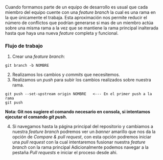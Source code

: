 Cuando formamos parte de un equipo de desarrollo es usual que cada miembro del equipo cuente con una *feature branch* la cual es una rama en la que únicamente el trabaja. Esta aproximación nos permite reducir el número de conflictos que podrían generarse si mas de un miembro actúa sobre una misma rama a la vez que se mantiene la rama principal inalterada hasta que haya una nueva *feature* completa y funcional.
### Flujo de trabajo

1. Crear una *feature branch*:

```
git branch -b NOMBRE
```

2. Realizamos los cambios y *commits* que necesitemos.
3. Realizamos un *push* para subir los cambios realizados sobre nuestra rama.

```
git push --set-upstream origin NOMBRE   <--- En el primer push a la rama
git push
```

**Nota: Git nos sugiere el comando necesario en consola, si intentamos ejecutar el comando *git push*.**

4. Si navegamos hasta la página principal del repositorio y cambiamos a nuestra *feature branch* podremos ver un *banner* amarillo que nos da la opción de *Compare & pull request*, con esta opción podremos iniciar una *pull request* con la cual intentaremos fusionar nuestra *feature branch* con la rama principal Adicionalmente podemos navegar a la pestaña *Pull requests* e iniciar el proceso desde ahi.